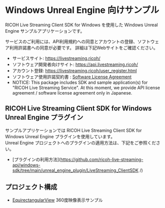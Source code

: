 # Windows Unreal Engine 向けサンプル

RICOH Live Streaming Client SDK for Windows を使用した Windows Unreal Engine サンプルアプリケーションです。

サービスのご利用には、API利用規約への同意とアカウントの登録、ソフトウェア利用許諾書への同意が必要です。
詳細は下記Webサイトをご確認ください。

* サービスサイト: https://livestreaming.ricoh/
* ソフトウェア開発者向けサイト: https://api.livestreaming.ricoh/
* アカウント登録: https://livestreaming.ricoh/user_register.html
* ソフトウェア使用許諾契約書 : [Software License Agreement](../SoftwareLicenseAgreement.txt)
* NOTICE: This package includes SDK and sample application(s) for "RICOH Live Streaming Service".
At this moment, we provide API license agreement / software license agreement only in Japanese.

## RICOH Live Streaming Client SDK for Windows Unreal Engine プラグイン
サンプルアプリケーションでは RICOH Live Streaming Client SDK for Windows Unreal Engine プラグインを使用しています。  
Unreal Engine プロジェクトへのプラグインの適用方法は、下記をご参照ください。
* [プラグインの利用方法](https://github.com/ricoh-live-streaming-api/windows-sdk/tree/main/unreal_engine_plugin/LiveStreaming_ClientSDK
/)

## プロジェクト構成
* [EquirectangularView](./EquirectangularView) 360度映像表示サンプル
